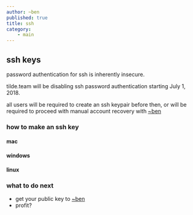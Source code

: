 ```yaml
---
author: ~ben
published: true
title: ssh
category: 
    - main
---
```


## ssh keys

password authentication for ssh is inherently insecure.

tilde.team will be disabling ssh password authentication starting July 1, 2018. 

all users will be required to create an ssh keypair before then, or will be required to proceed with manual account recovery with [~ben](/~ben/)


### how to make an ssh key

#### mac

#### windows

#### linux


### what to do next

* get your public key to [~ben](/~ben/)
* profit?